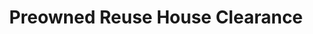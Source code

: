 ---
title: "Preowned Reuse House Clearance"
url: /newport/preowned-reuse-house-clearance/
shop: charity
---
